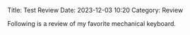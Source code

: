 Title: Test Review
Date: 2023-12-03 10:20
Category: Review

Following is a review of my favorite mechanical keyboard.